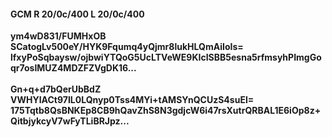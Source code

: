 #### GCM R 20/0c/400 L 20/0c/400
**ym4wD831/FUMHxOB**<br/>**SCatogLv500eY/HYK9Fqumq4yQjmr8lukHLQmAiIoIs=**<br/>**lfxyPoSqbaysw/ojbwiYTQoG5UcLTVeWE9KIcISBB5esna5rfmsyhPImgGoqr7osIMUZ4MDZFZVgDK16...**<br/><br/>
**Gn+q+d7bQerUbBdZ**<br/>**VWHYIACt97IL0LQnyp0Tss4MYi+tAMSYnQCUzS4suEI=**<br/>**175Tqtb8QsBNKEp8CB9hQavZhS8N3gdjcW6i47rsXutrQRBAL1E6iOp8z+QitbjykcyV7wFyTLiBRJpz...**